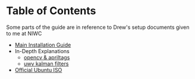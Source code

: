 # Table of Contents

Some parts of the guide are in reference to Drew's setup documents given to me at NIWC

- [Main Installation Guide](setup.md)
- In-Depth Explanations
    - [opencv & apriltags](In-Depth/opencv_apriltags.md)
    - [uwv kalman filters](In-Depth/orogen_uwv_kalman_filters.md)
- [Official Ubuntu ISO](https://releases.ubuntu.com/focal/)
